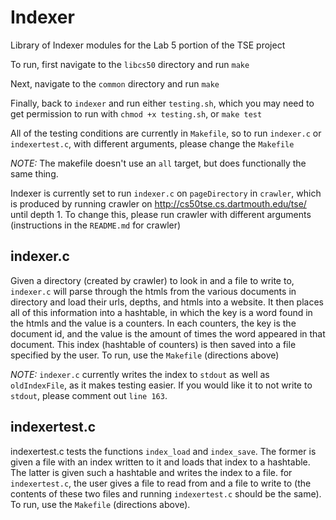 # Indexer

Library of Indexer modules for the Lab 5 portion of the TSE project

To run, first navigate to the `libcs50` directory and run `make`

Next, navigate to the `common` directory and run `make`

Finally, back to `indexer` and run either `testing.sh`, which you may need to get permission to run with `chmod +x testing.sh`, or `make test`

All of the testing conditions are currently in `Makefile`, so to run `indexer.c` or `indexertest.c`, with different arguments, please change the `Makefile`

*NOTE:* The makefile doesn't use an `all` target, but does functionally the same thing.

Indexer is currently set to run `indexer.c` on `pageDirectory` in `crawler`, which is produced by running crawler on http://cs50tse.cs.dartmouth.edu/tse/ until depth 1. To change this, please run crawler with different arguments (instructions in the `README.md` for crawler)

## indexer.c
Given a directory (created by crawler) to look in and a file to write to, `indexer.c` will parse through the htmls from the various documents in directory and load their urls, depths, and htmls into a website. It then places all of this information into a hashtable, in which the key is a word found in the htmls and the value is a counters. In each counters, the key is the document id, and the value is the amount of times the word appeared in that document. This index (hashtable of counters) is then saved into a file specified by the user. To run, use the `Makefile` (directions above)

*NOTE:* `indexer.c` currently writes the index to `stdout` as well as `oldIndexFile`, as it makes testing easier. If you would like it to not write to `stdout`, please comment out `line 163`.

## indexertest.c
indexertest.c tests the functions `index_load` and `index_save`. The former is given a file with an index written to it and loads that index to a hashtable. The latter is given such a hashtable and writes the index to a file. for `indexertest.c`, the user gives a file to read from and a file to write to (the contents of these two files and running `indexertest.c` should be the same). To run, use the `Makefile` (directions above).
